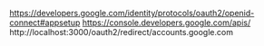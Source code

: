 https://developers.google.com/identity/protocols/oauth2/openid-connect#appsetup
https://console.developers.google.com/apis/
http://localhost:3000/oauth2/redirect/accounts.google.com